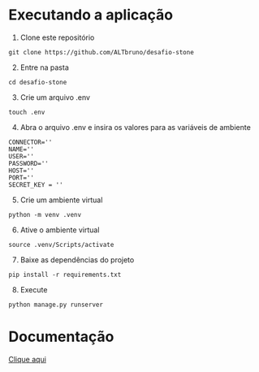 # Executando a aplicação
1. Clone este repositório
```
git clone https://github.com/ALTbruno/desafio-stone
```

2. Entre na pasta
```
cd desafio-stone
```

3. Crie um arquivo .env 
```
touch .env
```

4. Abra o arquivo .env e insira os valores para as variáveis de ambiente
```
CONNECTOR=''
NAME=''
USER=''
PASSWORD=''
HOST=''
PORT=''
SECRET_KEY = ''
```

5. Crie um ambiente virtual
```
python -m venv .venv
```

6. Ative o ambiente virtual
```
source .venv/Scripts/activate
```

7. Baixe as dependências do projeto
```
pip install -r requirements.txt
```

8. Execute
```
python manage.py runserver
```

# Documentação
[Clique aqui](./DOCS.md)
